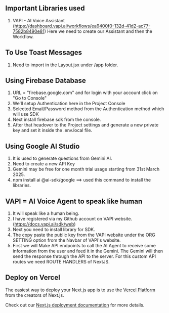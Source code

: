 ## Important Libraries used
1. VAPI - AI Voice Assistant (https://dashboard.vapi.ai/workflows/ea9400f0-132d-41d2-ac77-7582b8490e81)
   Here we need to create our Assistant and then the Workflow.

## To Use Toast Messages
1. Need to import <Toaster /> in the Layout.jsx under /app folder.

## Using Firebase Database
1. URL = "firebase.google.com" and for login with your account click on "Go to Console"
2. We'll setup Authentication here in the Project Console
3. Selected Email/Password method from the Authentication method which will use SDK
4. Next install firebase sdk from the console.
5. After that headover to the Project settings and generate a new private key and set it inside the .env.local file.

## Using Google AI Studio
1. It is used to generate questions from Gemini AI. 
2. Need to create a new API Key
3. Gemini may be free for one month trial usage starting from 31st March 2025.
4. npm install ai @ai-sdk/google   ==> used this command to install the libraries.


## VAPI = AI Voice Agent to speak like human
1. It will speak like a human being.
2. I have registered via my Github account on VAPI website. (https://docs.vapi.ai/sdk/web)
3. Next you need to install library for SDK.
4. The copy paste the public key from the VAPI website under the ORG SETTING option from the Navbar of VAPI's website.
5. First we will Make API endpoints to call the AI Agent to receive some information from the user and feed it in the Gemini. The Gemini will then send the response through the API to the server. For this custom API routes we need ROUTE HANDLERS of NextJS.


## Deploy on Vercel

The easiest way to deploy your Next.js app is to use the [Vercel Platform](https://vercel.com/new?utm_medium=default-template&filter=next.js&utm_source=create-next-app&utm_campaign=create-next-app-readme) from the creators of Next.js.

Check out our [Next.js deployment documentation](https://nextjs.org/docs/app/building-your-application/deploying) for more details.
